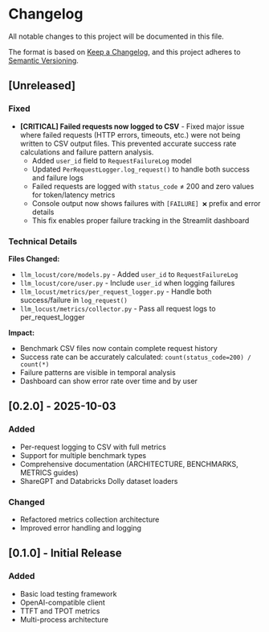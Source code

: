# Changelog

All notable changes to this project will be documented in this file.

The format is based on [Keep a Changelog](https://keepachangelog.com/en/1.0.0/),
and this project adheres to [Semantic Versioning](https://semver.org/spec/v2.0.0.html).

## [Unreleased]

### Fixed
- **[CRITICAL] Failed requests now logged to CSV** - Fixed major issue where failed requests (HTTP errors, timeouts, etc.) were not being written to CSV output files. This prevented accurate success rate calculations and failure pattern analysis.
  - Added `user_id` field to `RequestFailureLog` model
  - Updated `PerRequestLogger.log_request()` to handle both success and failure logs
  - Failed requests are logged with `status_code` ≠ 200 and zero values for token/latency metrics
  - Console output now shows failures with `[FAILURE] ❌` prefix and error details
  - This fix enables proper failure tracking in the Streamlit dashboard

### Technical Details
**Files Changed:**
- `llm_locust/core/models.py` - Added `user_id` to `RequestFailureLog`
- `llm_locust/core/user.py` - Include `user_id` when logging failures
- `llm_locust/metrics/per_request_logger.py` - Handle both success/failure in `log_request()`
- `llm_locust/metrics/collector.py` - Pass all request logs to per_request_logger

**Impact:**
- Benchmark CSV files now contain complete request history
- Success rate can be accurately calculated: `count(status_code=200) / count(*)`
- Failure patterns are visible in temporal analysis
- Dashboard can show error rate over time and by user

## [0.2.0] - 2025-10-03

### Added
- Per-request logging to CSV with full metrics
- Support for multiple benchmark types
- Comprehensive documentation (ARCHITECTURE, BENCHMARKS, METRICS guides)
- ShareGPT and Databricks Dolly dataset loaders

### Changed
- Refactored metrics collection architecture
- Improved error handling and logging

## [0.1.0] - Initial Release

### Added
- Basic load testing framework
- OpenAI-compatible client
- TTFT and TPOT metrics
- Multi-process architecture

